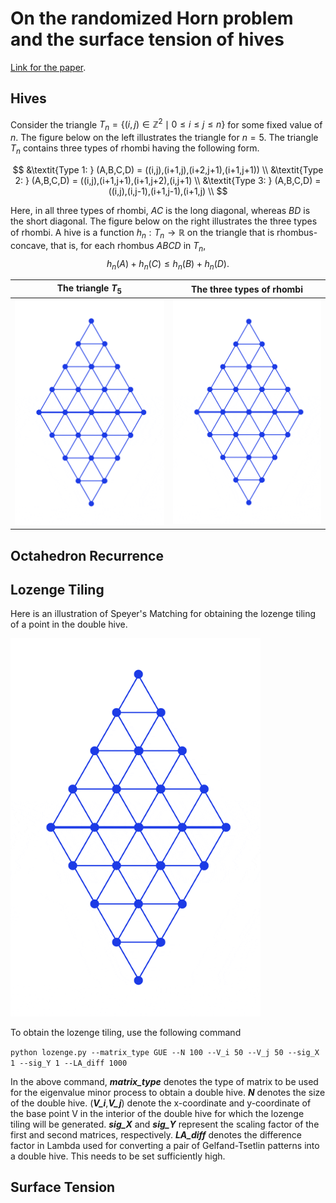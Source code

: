 # On the randomized Horn problem and the surface tension of hives

[Link for the paper](https://arxiv.org/abs/2410.12619).

## Hives

Consider the triangle $T_n = \{(i,j) \in \mathbb{Z}^2 \mid 0\leq i \leq j \leq n\}$ for some fixed value of $n$. The figure below on the left illustrates the triangle for $n=5$. The triangle $T_n$ contains three types of rhombi having the following form.

$$
&\textit{Type 1: } (A,B,C,D) = ((i,j),(i+1,j),(i+2,j+1),(i+1,j+1)) \\
&\textit{Type 2: } (A,B,C,D) = ((i,j),(i+1,j+1),(i+1,j+2),(i,j+1) \\
&\textit{Type 3: } (A,B,C,D) = ((i,j),(i,j-1),(i+1,j-1),(i+1,j) \\
$$

Here, in all three types of rhombi, $AC$ is the long diagonal, whereas $BD$ is the short diagonal. The figure below on the right illustrates the three types of rhombi. A hive is a function $h_n : T_n \to \mathbb{R}$ on the triangle that is rhombus-concave, that is, for each rhombus $ABCD$ in $T_n$, 
$$h_n(A)+h_n(C)\leq h_n(B)+h_n(D).$$

The triangle $T_5$             |  The three types of rhombi
:-------------------------:|:-------------------------:
<img src="https://github.com/aalok1993/combinatorial-hives/blob/main/res/Speyers_Matching.gif?raw=true" width="400">  |  <img src="https://github.com/aalok1993/combinatorial-hives/blob/main/res/Speyers_Matching.gif?raw=true" width="400">


## Octahedron Recurrence



## Lozenge Tiling

Here is an illustration of Speyer's Matching for obtaining the lozenge tiling of a point in the double hive.

<img src="https://github.com/aalok1993/combinatorial-hives/blob/main/res/Speyers_Matching.gif?raw=true" width="400">
<!-- ![Speyer's Matching](https://github.com/aalok1993/combinatorial-hives/blob/main/res/Speyers_Matching.gif?raw=true) -->

To obtain the lozenge tiling, use the following command

`python lozenge.py --matrix_type GUE --N 100 --V_i 50 --V_j 50 --sig_X 1 --sig_Y 1 --LA_diff 1000`

In the above command, **_matrix_type_** denotes the type of matrix to be used for the eigenvalue minor process to obtain a double hive. 
**_N_** denotes the size of the double hive. 
(**_V_i_**,**_V_j_**) denote the x-coordinate and y-coordinate of the base point V in the interior of the double hive for which the lozenge tiling will be generated. 
**_sig_X_** and **_sig_Y_** represent the scaling factor of the first and second matrices, respectively.
**_LA_diff_** denotes the difference factor in Lambda used for converting a pair of Gelfand-Tsetlin patterns into a double hive. This needs to be set sufficiently high.

## Surface Tension
